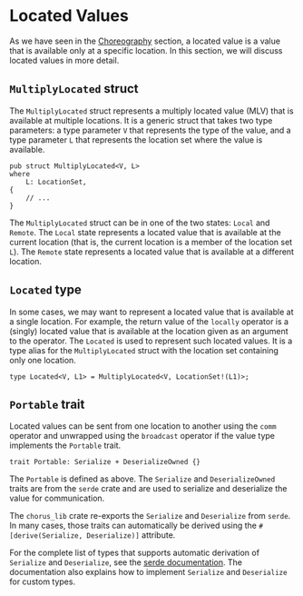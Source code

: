 # Located Values

As we have seen in the [Choreography](./guide-choreography.md) section, a located value is a value that is available only at a specific location. In this section, we will discuss located values in more detail.

## `MultiplyLocated` struct

The `MultiplyLocated` struct represents a multiply located value (MLV) that is available at multiple locations. It is a generic struct that takes two type parameters: a type parameter `V` that represents the type of the value, and a type parameter `L` that represents the location set where the value is available.

```rust,ignore
pub struct MultiplyLocated<V, L>
where
    L: LocationSet,
{
    // ...
}
```

The `MultiplyLocated` struct can be in one of the two states: `Local` and `Remote`. The `Local` state represents a located value that is available at the current location (that is, the current location is a member of the location set `L`). The `Remote` state represents a located value that is available at a different location.

## `Located` type

In some cases, we may want to represent a located value that is available at a single location. For example, the return value of the `locally` operator is a (singly) located value that is available at the location given as an argument to the operator. The `Located` is used to represent such located values. It is a type alias for the `MultiplyLocated` struct with the location set containing only one location.

```rust,ignore
type Located<V, L1> = MultiplyLocated<V, LocationSet!(L1)>;
```

## `Portable` trait

Located values can be sent from one location to another using the `comm` operator and unwrapped using the `broadcast` operator if the value type implements the `Portable` trait.

```rust,ignore
trait Portable: Serialize + DeserializeOwned {}
```

The `Portable` is defined as above. The `Serialize` and `DeserializeOwned` traits are from the `serde` crate and are used to serialize and deserialize the value for communication.

The `chorus_lib` crate re-exports the `Serialize` and `Deserialize` from `serde`. In many cases, those traits can automatically be derived using the `#[derive(Serialize, Deserialize)]` attribute.

For the complete list of types that supports automatic derivation of `Serialize` and `Deserialize`, see the [serde documentation](https://serde.rs/data-model.html#types). The documentation also explains how to implement `Serialize` and `Deserialize` for custom types.
